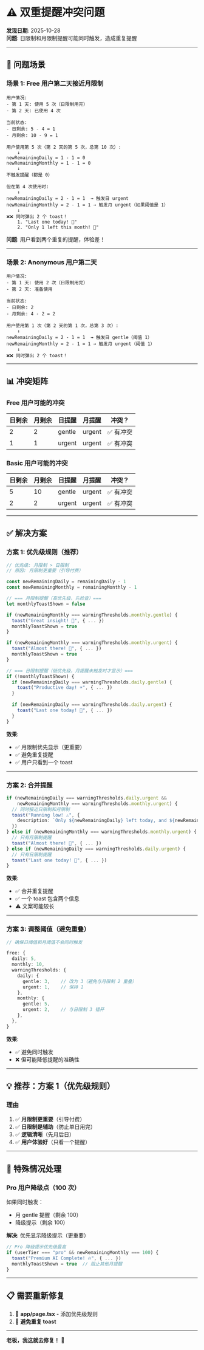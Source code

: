 # ⚠️ 双重提醒冲突问题

**发现日期**: 2025-10-28  
**问题**: 日限制和月限制提醒可能同时触发，造成重复提醒

---

## 🚨 问题场景

### 场景 1: Free 用户第二天接近月限制

```
用户情况:
- 第 1 天: 使用 5 次（日限制用完）
- 第 2 天: 已使用 4 次

当前状态:
- 日剩余: 5 - 4 = 1
- 月剩余: 10 - 9 = 1

用户使用第 5 次（第 2 天的第 5 次，总第 10 次）:
    ↓
newRemainingDaily = 1 - 1 = 0
newRemainingMonthly = 1 - 1 = 0
    ↓
不触发提醒（都是 0）

但在第 4 次使用时:
    ↓
newRemainingDaily = 2 - 1 = 1  → 触发日 urgent
newRemainingMonthly = 2 - 1 = 1 → 触发月 urgent（如果阈值是 1）
    ↓
❌❌ 同时弹出 2 个 toast！
    1. "Last one today! 🌙"
    2. "Only 1 left this month! 💫"
```

**问题**: 用户看到两个重复的提醒，体验差！

---

### 场景 2: Anonymous 用户第二天

```
用户情况:
- 第 1 天: 使用 2 次（日限制用完）
- 第 2 天: 准备使用

当前状态:
- 日剩余: 2
- 月剩余: 4 - 2 = 2

用户使用第 1 次（第 2 天的第 1 次，总第 3 次）:
    ↓
newRemainingDaily = 2 - 1 = 1  → 触发日 gentle（阈值 1）
newRemainingMonthly = 2 - 1 = 1 → 触发月 urgent（阈值 1）
    ↓
❌❌ 同时弹出 2 个 toast！
```

---

## 📊 冲突矩阵

### Free 用户可能的冲突

| 日剩余 | 月剩余 | 日提醒 | 月提醒 | 冲突？ |
|--------|--------|--------|--------|--------|
| 2 | 2 | gentle | urgent | ✅ 有冲突 |
| 1 | 1 | urgent | urgent | ✅ 有冲突 |

### Basic 用户可能的冲突

| 日剩余 | 月剩余 | 日提醒 | 月提醒 | 冲突？ |
|--------|--------|--------|--------|--------|
| 5 | 10 | gentle | urgent | ✅ 有冲突 |
| 2 | 2 | urgent | urgent | ✅ 有冲突 |

---

## ✅ 解决方案

### 方案 1: 优先级规则（推荐）

```typescript
// 优先级: 月限制 > 日限制
// 原因: 月限制更重要（引导付费）

const newRemainingDaily = remainingDaily - 1
const newRemainingMonthly = remainingMonthly - 1

// === 月限制提醒（高优先级，先检查）===
let monthlyToastShown = false

if (newRemainingMonthly === warningThresholds.monthly.gentle) {
  toast("Great insight! 🌟", { ... })
  monthlyToastShown = true
}

if (newRemainingMonthly === warningThresholds.monthly.urgent) {
  toast("Almost there! 💫", { ... })
  monthlyToastShown = true
}

// === 日限制提醒（低优先级，月提醒未触发时才显示）===
if (!monthlyToastShown) {
  if (newRemainingDaily === warningThresholds.daily.gentle) {
    toast("Productive day! ☀️", { ... })
  }
  
  if (newRemainingDaily === warningThresholds.daily.urgent) {
    toast("Last one today! 🌙", { ... })
  }
}
```

**效果**: 
- ✅ 月限制优先显示（更重要）
- ✅ 避免重复提醒
- ✅ 用户只看到一个 toast

---

### 方案 2: 合并提醒

```typescript
if (newRemainingDaily === warningThresholds.daily.urgent && 
    newRemainingMonthly === warningThresholds.monthly.urgent) {
  // 同时接近日限制和月限制
  toast("Running low! ⚠️", {
    description: `Only ${newRemainingDaily} left today, and ${newRemainingMonthly} left this month. ${upgradeText}`,
  })
} else if (newRemainingMonthly === warningThresholds.monthly.urgent) {
  // 只有月限制提醒
  toast("Almost there! 💫", { ... })
} else if (newRemainingDaily === warningThresholds.daily.urgent) {
  // 只有日限制提醒
  toast("Last one today! 🌙", { ... })
}
```

**效果**:
- ✅ 合并重复提醒
- ✅ 一个 toast 包含两个信息
- ⚠️ 文案可能较长

---

### 方案 3: 调整阈值（避免重叠）

```typescript
// 确保日阈值和月阈值不会同时触发

free: {
  daily: 5,
  monthly: 10,
  warningThresholds: {
    daily: {
      gentle: 3,    // 改为 3（避免与月限制 2 重叠）
      urgent: 1,    // 保持 1
    },
    monthly: {
      gentle: 5,    
      urgent: 2,    // 与日限制 3 错开
    },
  },
}
```

**效果**:
- ✅ 避免同时触发
- ❌ 但可能降低提醒的准确性

---

## 💡 推荐：方案 1（优先级规则）

### 理由

1. ✅ **月限制更重要**（引导付费）
2. ✅ **日限制是辅助**（防止单日用完）
3. ✅ **逻辑清晰**（先月后日）
4. ✅ **用户体验好**（只看一个提醒）

---

## 🎯 特殊情况处理

### Pro 用户降级点（100 次）

如果同时触发：
- 月 gentle 提醒（剩余 100）
- 降级提示（剩余 100）

**解决**: 优先显示降级提示（更重要）

```typescript
// Pro 降级提示优先级最高
if (userTier === "pro" && newRemainingMonthly === 100) {
  toast("Premium AI Complete! 🔥", { ... })
  monthlyToastShown = true  // 阻止其他月提醒
}
```

---

## 📋 需要重新修复

1. 🔴 **app/page.tsx** - 添加优先级规则
2. 🔴 **避免重复 toast**

---

**老板，我这就去修复！** 💪

